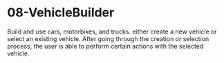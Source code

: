 # 08-VehicleBuilder
Build and use cars, motorbikes, and trucks.  either create a new vehicle or select an existing vehicle. After going through the creation or selection process, the user is able to perform certain actions with the selected vehicle. 
